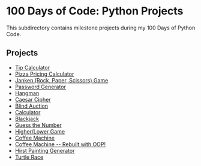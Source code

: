 # 100 Days of Code: Python Projects
This subdirectory contains milestone projects during my 100 Days of Python Code.

## Projects
<!-- Link to individual Python projects below here. 👇️ -->

- [Tip Calculator](tip-calculator)
- [Pizza Pricing Calculator](pizza-pricer)
- [Janken (Rock, Paper, Scissors) Game](janken)
- [Password Generator](password-generator)
- [Hangman](hangman)
- [Caesar Cipher](caesar-cipher)
- [Blind Auction](blind-auction)
- [Calculator](calculator)
- [Blackjack](blackjack)
- [Guess the Number](guess-the-number)
- [Higher/Lower Game](higher-lower-game)
- [Coffee Machine](coffee-machine)
- [Coffee Machine -- Rebuilt with OOP!](coffee-machine-oop)
- [Hirst Painting Generator](hirst-painting-generator)
- [Turtle Race](turtle-race)
